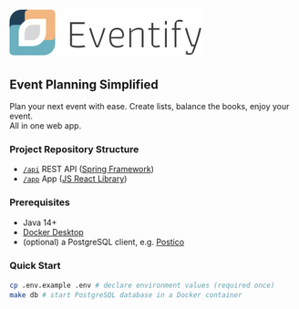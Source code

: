 # ![Logo Eventify](.github/logo.svg)

## Event Planning Simplified

Plan your next event with ease.
Create lists, balance the books, enjoy your event.  
All in one web app.

### Project Repository Structure

- [`/api`](https://github.com/kelzenberg/eventify/tree/master/api) REST API ([Spring Framework](https://spring.io/projects/spring-framework))
- [`/app`](https://github.com/kelzenberg/eventify/tree/master/app) App ([JS React Library](https://reactjs.org/))

### Prerequisites

- Java 14+
- [Docker Desktop](https://www.docker.com/products/docker-desktop)
- (optional) a PostgreSQL client, e.g. [Postico](https://eggerapps.at/postico)

### Quick Start

```sh
cp .env.example .env # declare environment values (required once)
make db # start PostgreSQL database in a Docker container
```
